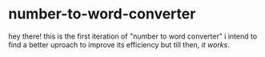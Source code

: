 # number-to-word-converter
hey there!
this is the first iteration of "number to word converter"
i intend to find a better uproach to improve its efficiency
but till then, *it works*.
